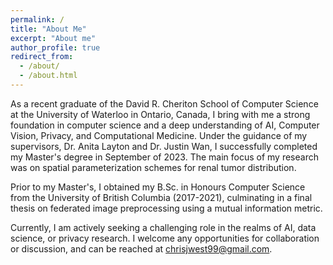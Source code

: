 ```yaml
---
permalink: /
title: "About Me"
excerpt: "About me"
author_profile: true
redirect_from: 
  - /about/
  - /about.html
---
```


<!---
I am a recently graduated Master's student from the David R. Cheriton School of Computer Science at the University of Waterloo in Ontario, Canada. I completed my degree under the supervision of Dr. Anita Layton and Dr. Justin Wan. My interests mainly lie in AI, Computer Vision, Privacy, and Computational Medicine.

I previously received my B.Sc. in Honours Computer Science at the University of British Columbia (2017-2021). My final thesis was on federated image preprocessing.

Currently looking for a position in AI, data science or privacy research! Feel free to reach out to me at chrisjwest99@gmail.com for further discussion.
-->


As a recent graduate of the David R. Cheriton School of Computer Science at the University of Waterloo in Ontario, Canada, I bring with me a strong foundation in computer science and a deep understanding of AI, Computer Vision, Privacy, and Computational Medicine. Under the guidance of my supervisors, Dr. Anita Layton and Dr. Justin Wan, I successfully completed my Master's degree in September of 2023. The main focus of my research was on spatial parameterization schemes for renal tumor distribution.

Prior to my Master's, I obtained my B.Sc. in Honours Computer Science from the University of British Columbia (2017-2021), culminating in a final thesis on federated image preprocessing using a mutual information metric.

Currently, I am actively seeking a challenging role in the realms of AI, data science, or privacy research. I welcome any opportunities for collaboration or discussion, and can be reached at chrisjwest99@gmail.com.
